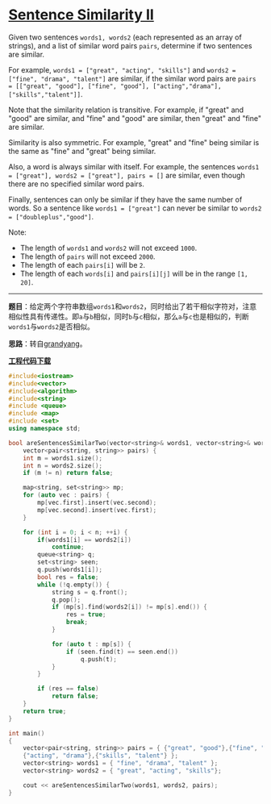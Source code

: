 # [Sentence Similarity II](https://leetcode.com/problems/sentence-similarity-ii)

Given two sentences `words1, words2` (each represented as an array of strings), and a list of similar word pairs `pairs`, determine if two sentences are similar.

For example, `words1 = ["great", "acting", "skills"]` and `words2 = ["fine", "drama", "talent"]` are similar, if the similar word pairs are `pairs = [["great", "good"], ["fine", "good"], ["acting","drama"], ["skills","talent"]]`.

Note that the similarity relation is transitive. For example, if "great" and "good" are similar, and "fine" and "good" are similar, then "great" and "fine" are similar.

Similarity is also symmetric. For example, "great" and "fine" being similar is the same as "fine" and "great" being similar.

Also, a word is always similar with itself. For example, the sentences `words1 = ["great"], words2 = ["great"], pairs = []` are similar, even though there are no specified similar word pairs.

Finally, sentences can only be similar if they have the same number of words. So a sentence like `words1 = ["great"]` can never be similar to `words2 = ["doubleplus","good"]`.

Note:

- The length of `words1` and `words2` will not exceed `1000`.
- The length of `pairs` will not exceed `2000`.
- The length of each `pairs[i]` will be `2`.
- The length of each `words[i]` and `pairs[i][j]` will be in the range `[1, 20]`.

-----

**题目**：给定两个字符串数组`words1`和`words2`，同时给出了若干相似字符对，注意相似性具有传递性。即`a`与`b`相似，同时`b`与`c`相似，那么`a`与`c`也是相似的，判断`words1`与`words2`是否相似。

**思路**：转自[grandyang](https://www.cnblogs.com/grandyang/p/8053934.html)。

[**工程代码下载**](https://github.com/shenkh/leetcode)

```cpp
#include<iostream>
#include<vector>
#include<algorithm>
#include<string>
#include <queue>
#include <map>
#include <set>
using namespace std;

bool areSentencesSimilarTwo(vector<string>& words1, vector<string>& words2, 
    vector<pair<string, string>> pairs) {
    int m = words1.size();
    int n = words2.size();
    if (m != n) return false;

    map<string, set<string>> mp;
    for (auto vec : pairs) {
        mp[vec.first].insert(vec.second);
        mp[vec.second].insert(vec.first);
    }

    for (int i = 0; i < n; ++i) {
        if(words1[i] == words2[i])
            continue;
        queue<string> q;
        set<string> seen;
        q.push(words1[i]);
        bool res = false;
        while (!q.empty()) {
            string s = q.front();
            q.pop();
            if (mp[s].find(words2[i]) != mp[s].end()) {
                res = true;
                break;
            }

            for (auto t : mp[s]) {
                if (seen.find(t) == seen.end())
                    q.push(t);
            }
        }

        if (res == false)
            return false;
    }
    return true;
}

int main()
{
    vector<pair<string, string>> pairs = { {"great", "good"},{"fine", "good"},
    {"acting", "drama"},{"skills", "talent"} };
    vector<string> words1 = { "fine", "drama", "talent" };
    vector<string> words2 = { "great", "acting", "skills"};

    cout << areSentencesSimilarTwo(words1, words2, pairs);
}
```
